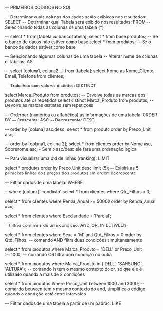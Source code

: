 -- PRIMEIROS CÓDIGOS NO SQL

-- Determinar quais colunas dos dados serão exibidos nos resultados: SELECT
-- Determinar qual Tabela será exibido nos resultados: FROM
-- Selecionando todas as colunas de uma tabela (*)

-- select * from [tabela ou banco.tabela];
select * from base.produtos; -- Se o banco de dados não estiver como base
select * from produtos; -- Se o banco de dados estiver como base

-- Selecionando algumas colunas de uma tabela 
-- Alterar nome de colunas e Tabelas: AS

-- select [coluna1, coluna2...] from [tabela];
select 
Nome as Nome_Cliente, 
Email, 
Telefone 
from clientes;



-- Trabalhas com valores distintos: DISTINCT

select Marca_Produto from produtos; -- Devolve todas as marcas dos produtos até os repetidos
select distinct Marca_Produto from produtos; -- Devolve as marcas distintas sem repetições



-- Ordernar (numérica ou alfabética) as informações de uma tabela: ORDER BY
-- Crescente: ASC
-- Decrescente: DESC

-- order by [coluna] asc/desc;
select * from produto
order by Preco_Unit asc;

-- order by [coluna1, coluna 2];
select * from clientes
order by Nome asc, Sobrenome asc; - Sem o asc/desc ele fará uma ordenação lógica



-- Para visualizar uma qtd de linhas (ranking): LIMIT

select * produtos 
order by Preco_Unit desc
limit (5); -- Exibirá as 5 primeiras linhas dos preços dos produtos em ordem decrescente



-- Filtrar dados de uma tabela: WHERE

--where [coluna] 'condição'
select * from clientes
where Qtd_Filhos > 0;

select * from clientes
where Renda_Anual >= 50000
order by Renda_Anual asc;

select * from clientes
where Escolaridade = 'Parcial';



--Filtros com mais de uma condição: AND, OR, IN BETWEEN

select * from clientes
where Sexo = 'M' and Qtd_Filhos > 0
order by Qtd_Filhos; -- comando AND filtra duas condições simultaneamente

select * from produtos
where Marca_Produto = 'DELL' or Preco_Unit >=1000; -- comando OR filtra uma condição ou outra

select * from produtos
where Marca_Produto in ('DELL', 'SANSUNG', 'ALTURA'); -- comando in tem o mesmo contexto do or, só que ele é utilizado quando a mais de 2 condições

select * from produtos
Where Preco_Unit between 1000 and 3000; -- comando between tem o mesmo contexto do and, simplifica o código quando a condição está entre intervalos



-- Filtrar dados de uma tabela a partir de um padrão: LIKE




